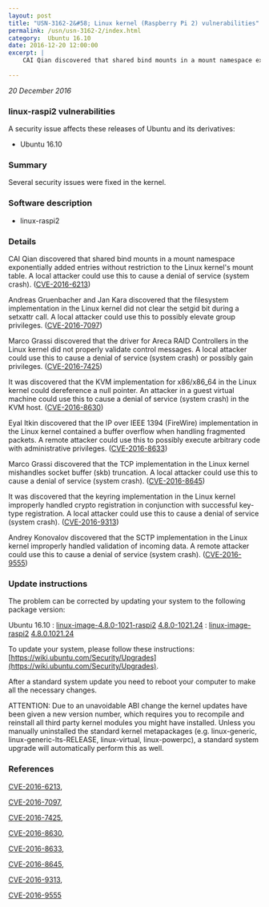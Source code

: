 ```yaml
---
layout: post
title: "USN-3162-2&#58; Linux kernel (Raspberry Pi 2) vulnerabilities"
permalink: /usn/usn-3162-2/index.html
category:  Ubuntu 16.10
date: 2016-12-20 12:00:00
excerpt: |
    CAI Qian discovered that shared bind mounts in a mount namespace exponentially added entries without restriction to the Linux kernel&#39;s mount table. A local attacker could use this to cause a denial of service (system crash). ([CVE-2016-6213](http://people.ubuntu.com/~ubuntu-security/cve/CVE-2016-6213))
    
--- 
```

 
 

*20 December 2016*

### linux-raspi2 vulnerabilities

A security issue affects these releases of Ubuntu and its derivatives:

* Ubuntu 16.10

### Summary

Several security issues were fixed in the kernel. 

### Software description

* linux-raspi2 

### Details

CAI Qian discovered that shared bind mounts in a mount namespace exponentially added entries without restriction to the Linux kernel&#39;s mount table. A local attacker could use this to cause a denial of service (system crash). ([CVE-2016-6213](http://people.ubuntu.com/~ubuntu-security/cve/CVE-2016-6213))

Andreas Gruenbacher and Jan Kara discovered that the filesystem implementation in the Linux kernel did not clear the setgid bit during a setxattr call. A local attacker could use this to possibly elevate group privileges. ([CVE-2016-7097](http://people.ubuntu.com/~ubuntu-security/cve/CVE-2016-7097))

Marco Grassi discovered that the driver for Areca RAID Controllers in the Linux kernel did not properly validate control messages. A local attacker could use this to cause a denial of service (system crash) or possibly gain privileges. ([CVE-2016-7425](http://people.ubuntu.com/~ubuntu-security/cve/CVE-2016-7425))

It was discovered that the KVM implementation for x86/x86_64 in the Linux kernel could dereference a null pointer. An attacker in a guest virtual machine could use this to cause a denial of service (system crash) in the KVM host. ([CVE-2016-8630](http://people.ubuntu.com/~ubuntu-security/cve/CVE-2016-8630))

Eyal Itkin discovered that the IP over IEEE 1394 (FireWire) implementation in the Linux kernel contained a buffer overflow when handling fragmented packets. A remote attacker could use this to possibly execute arbitrary code with administrative privileges. ([CVE-2016-8633](http://people.ubuntu.com/~ubuntu-security/cve/CVE-2016-8633))

Marco Grassi discovered that the TCP implementation in the Linux kernel mishandles socket buffer (skb) truncation. A local attacker could use this to cause a denial of service (system crash). ([CVE-2016-8645](http://people.ubuntu.com/~ubuntu-security/cve/CVE-2016-8645))

It was discovered that the keyring implementation in the Linux kernel improperly handled crypto registration in conjunction with successful key- type registration. A local attacker could use this to cause a denial of service (system crash). ([CVE-2016-9313](http://people.ubuntu.com/~ubuntu-security/cve/CVE-2016-9313))

Andrey Konovalov discovered that the SCTP implementation in the Linux kernel improperly handled validation of incoming data. A remote attacker could use this to cause a denial of service (system crash). ([CVE-2016-9555](http://people.ubuntu.com/~ubuntu-security/cve/CVE-2016-9555)) 

### Update instructions

The problem can be corrected by updating your system to the following package version:

Ubuntu 16.10
 : [linux-image-4.8.0-1021-raspi2](https://launchpad.net/ubuntu/+source/linux-raspi2) <span> [4.8.0-1021.24](https://launchpad.net/ubuntu/+source/linux-raspi2/4.8.0-1021.24) </span> 
 : [linux-image-raspi2](https://launchpad.net/ubuntu/+source/linux-raspi2) <span> [4.8.0.1021.24](https://launchpad.net/ubuntu/+source/linux-raspi2/4.8.0-1021.24) </span> 

To update your system, please follow these instructions: [https://wiki.ubuntu.com/Security/Upgrades](https://wiki.ubuntu.com/Security/Upgrades).

After a standard system update you need to reboot your computer to make all the necessary changes.

ATTENTION: Due to an unavoidable ABI change the kernel updates have been given a new version number, which requires you to recompile and reinstall all third party kernel modules you might have installed. Unless you manually uninstalled the standard kernel metapackages (e.g. linux-generic, linux-generic-lts-RELEASE, linux-virtual, linux-powerpc), a standard system upgrade will automatically perform this as well. 

### References

 
 [CVE-2016-6213](http://people.ubuntu.com/~ubuntu-security/cve/CVE-2016-6213), 

 [CVE-2016-7097](http://people.ubuntu.com/~ubuntu-security/cve/CVE-2016-7097), 

 [CVE-2016-7425](http://people.ubuntu.com/~ubuntu-security/cve/CVE-2016-7425), 

 [CVE-2016-8630](http://people.ubuntu.com/~ubuntu-security/cve/CVE-2016-8630), 

 [CVE-2016-8633](http://people.ubuntu.com/~ubuntu-security/cve/CVE-2016-8633), 

 [CVE-2016-8645](http://people.ubuntu.com/~ubuntu-security/cve/CVE-2016-8645), 

 [CVE-2016-9313](http://people.ubuntu.com/~ubuntu-security/cve/CVE-2016-9313), 

 [CVE-2016-9555](http://people.ubuntu.com/~ubuntu-security/cve/CVE-2016-9555)
 

